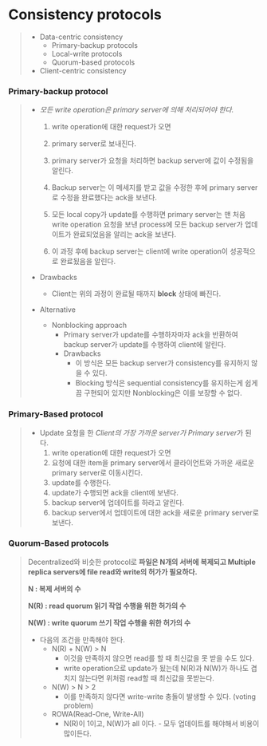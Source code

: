 # Consistency protocols

> * Data-centric consistency
>   * Primary-backup protocols
>   * Local-write protocols
>   * Quorum-based protocols
> * Client-centric consistency



### Primary-backup protocol

> * *모든 write operation은 primary server에 의해 처리되어야 한다.* 
>
>   1. write operation에 대한 request가 오면
>
>   2. primary server로 보내진다. 
>
>   3. primary server가 요청을 처리하면 backup server에 값이 수정됨을 알린다. 
>
>   4. Backup server는 이 메세지를 받고 값을 수정한 후에 primary server로 수정을 완료했다는 ack을 보낸다. 
>
>   5. 모든 local copy가 update를 수행하면 primary server는 맨 처음 write operation 요청을 보낸 process에 모든 backup server가 업데이트가 완료되었음을 알리는 ack을 보낸다. 
>
>   6. 이 과정 후에 backup server는 client에 write operation이 성공적으로 완료됬음을 알린다.
>
>      
>
> * Drawbacks 
>
>   * Client는 위의 과정이 완료될 때까지 **block** 상태에 빠진다.
>
> * Alternative
>
>   * Nonblocking approach 
>     * Primary server가 update를 수행하자마자 ack을 반환하여 backup server가 update를 수행하여 client에 알린다.
>     * Drawbacks 
>       - 이 방식은 모든 backup server가 consistency를 유지하지 않을 수 있다.
>       - Blocking 방식은 sequential consistency를 유지하는게 쉽게끔 구현되어 있지만 Nonblocking은 이를 보장할 수 없다.



### Primary-Based protocol

> * Update 요청을 한 *Client의 가장 가까운 server가 Primary server*가 된다.
>   1. write operation에 대한 request가 오면
>   2. 요청에 대한 item을 primary server에서 클라이언트와 가까운 새로운 primary server로 이동시킨다.
>   3. update를 수행한다.
>   4. update가 수행되면 ack을 client에 보낸다.
>   5. backup server에 업데이트를 하라고 알린다.
>   6. backup server에서 업데이트에 대한 ack을 새로운 primary server로 보낸다.



### Quorum-Based protocols

> Decentralized와 비슷한 protocol로 **파일은 N개의 서버에 복제되고 Multiple replica servers에 file read와 write의 허가가 필요하다.**
>
> **N : 복제 서버의 수**
>
> **N(R) : read quorum 읽기 작업 수행을 위한 허가의 수**
>
> **N(W) : write quorum 쓰기 작업 수행을 위한 허가의 수**
>
> * 다음의 조건을 만족해야 한다.
>   * N(R) + N(W) > N 
>     * 이것을 만족하지 않으면 read를 할 때 최신값을 못 받을 수도 있다.
>     * write operation으로 update가 됬는데 N(R)과 N(W)가 하나도 겹치지 않는다면 위처럼 read할 때 최신값을 못받는다.
>   * N(W) > N > 2
>     * 이를 만족하지 않다면 write-write 충돌이 발생할 수 있다. (voting problem)
>   * ROWA(Read-One, Write-All) 
>     * N(R)이 1이고, N(W)가 all 이다.  - 모두 업데이트를 해야해서 비용이 많이든다.